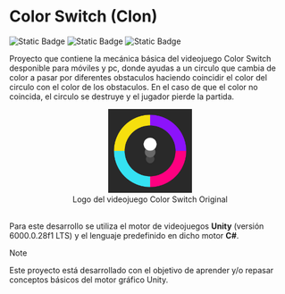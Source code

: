 # Color Switch (Clon)

![Static Badge](https://img.shields.io/badge/Engine-Unity-blue?style=flat-square)
![Static Badge](https://img.shields.io/badge/Language-C%23-blue?style=flat-square)
![Static Badge](https://img.shields.io/badge/Practice-gray?style=flat-square)

Proyecto que contiene la mecánica básica del videojuego Color Switch desponible para móviles y pc, donde ayudas a un circulo que cambia de color a pasar por diferentes obstaculos haciendo coincidir el color del circulo con el color de los obstaculos. En el caso de que el color no coincida, el circulo se destruye y el jugador pierde la partida.

<div align="center">
    <img src="./img/ColorSwitch-Logo.png" width="150" height="150" alt="Logo de Color Switch"/>
    <figcaption>Logo del videojuego Color Switch Original</figcaption>
    <br>
</div>

Para este desarrollo se utiliza el motor de videojuegos **Unity** (versión 6000.0.28f1 LTS) y el lenguaje predefinido en dicho motor **C#**.

> [!NOTE]
> Este proyecto está desarrollado con el objetivo de aprender y/o repasar conceptos básicos del motor gráfico Unity.